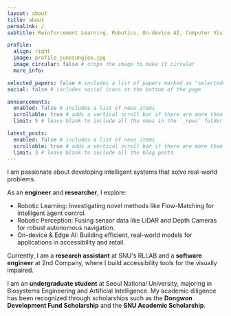 ```yaml
---
layout: about
title: about
permalink: /
subtitle: Reinforcement Learning, Robotics, On-device AI, Computer Vision, Startups.

profile:
  align: right
  image: profile_junesungjoo.jpg
  image_circular: false # crops the image to make it circular
  more_info:

selected_papers: false # includes a list of papers marked as "selected={true}"
social: false # includes social icons at the bottom of the page

announcements:
  enabled: false # includes a list of news items
  scrollable: true # adds a vertical scroll bar if there are more than 3 news items
  limit: 5 # leave blank to include all the news in the `_news` folder

latest_posts:
  enabled: false # includes a list of news items
  scrollable: true # adds a vertical scroll bar if there are more than 3 new posts items
  limit: 3 # leave blank to include all the blog posts
---
```


I am passionate about developing intelligent systems that solve real-world problems.

As an <strong>engineer</strong> and <strong>researcher</strong>, I explore:
* Robotic Learning: Investigating novel methods like Flow-Matching for intelligent agent control.
* Robotic Perception: Fusing sensor data like LiDAR and Depth Cameras for robust autonomous navigation.
* On-device & Edge AI: Building efficient, real-world models for applications in accessibility and retail.

Currently, I am a <strong>research assistant</strong> at SNU's RLLAB and a <strong>software engineer</strong> at 2nd Company, where I build accessibility tools for the visually impaired.

I am an <strong>undergraduate student</strong> at Seoul National University, majoring in Biosystems Engineering and Artificial Intelligence. My academic diligence has been recognized through scholarships such as the <strong>Dongwon Development Fund Scholarship</strong> and the <strong>SNU Academic Scholarship</strong>.
